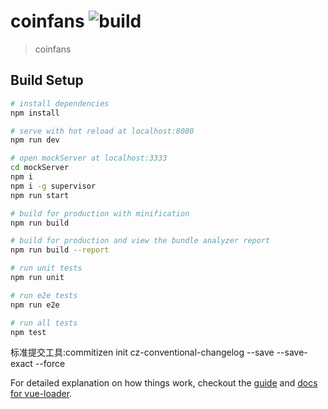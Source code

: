 # coinfans  ![build](https://travis-ci.org/wxrbwran/coinfans.svg?branch=master)

> coinfans

## Build Setup

``` bash
# install dependencies
npm install

# serve with hot reload at localhost:8080
npm run dev

# open mockServer at localhost:3333
cd mockServer
npm i
npm i -g supervisor
npm run start

# build for production with minification
npm run build

# build for production and view the bundle analyzer report
npm run build --report

# run unit tests
npm run unit

# run e2e tests
npm run e2e

# run all tests
npm test
```
标准提交工具:commitizen init cz-conventional-changelog --save --save-exact --force

For detailed explanation on how things work, checkout the [guide](http://vuejs-templates.github.io/webpack/) and [docs for vue-loader](http://vuejs.github.io/vue-loader).

